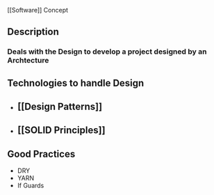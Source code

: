 [[Software]] Concept


## Description 

### Deals with the Design to develop a project designed by an Archtecture


## Technologies to handle Design

- ## [[Design Patterns]]
- ## [[SOLID Principles]]

## Good Practices

- DRY
- YARN
- If Guards